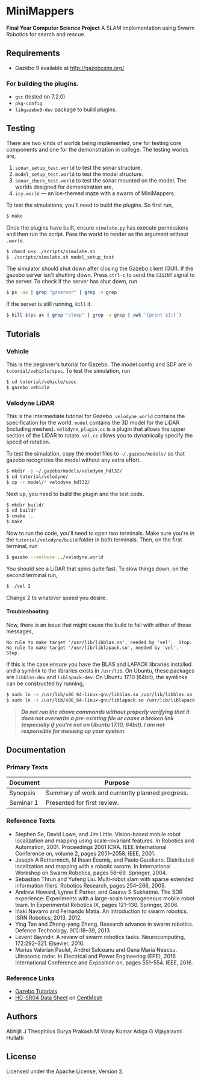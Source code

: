 # MiniMappers

**Final Year Computer Science Project**
A SLAM implementation using Swarm Robotics for search and rescue.


## Requirements
- Gazebo 9 available at http://gazebosim.org/

### For building the plugins.
- `gcc` (tested on 7.2.0)
- `pkg-config`
- `libgazebo9-dev` package to build plugins.

## Testing
There are two kinds of worlds being implemented, one for testing core components and one for the demonstration in college. The testing worlds are,
1. `sonar_setup_test.world` to test the sonar structure.
2. `model_setup_test.world` to test the model structure.
3. `sonar_check_test.world` to test the sonar mounted on the model.
The worlds designed for demonstration are,
1. `icy.world` — an ice-themed maze with a swarm of MiniMappers.

To test the simulations, you'll need to build the plugins. So first run,
```sh
$ make
```

Once the plugins have built, ensure `simulate.py` has execute permissions and then run the script. Pass the world to render as the argument without `.world`.
```sh
$ chmod u+x ./scripts/simulate.sh
$ ./scripts/simulate.sh model_setup_test
```

The simulator should shut down after closing the Gazebo client (GUI). If the gazebo server isn't shutting down. Press `ctrl-c` to send the `SIGINT` signal to the server. To check if the server has shut down, run
```sh
$ ps -ax | grep "gzserver" | grep -v grep
```
If the server is still running, `kill` it.
```sh
$ kill $(ps ax | grep "sleep" | grep -v grep | awk '{print $1;}')
```

## Tutorials

### Vehicle
This is the beginner's tutorial for Gazebo. The model config and SDF are in ```tutorial/vehicle/spec```. To test the simulation, run
```sh
$ cd tutorial/vehicle/spec
$ gazebo vehicle
```

### Velodyne LiDAR
This is the intermediate tutorial for Gazebo. `velodyne.world` contains the specification for the world. `model` contains the 3D model for the LiDAR (including meshes). `velodyne_plugin.cc` is a plugin that allows the upper section of the LiDAR to rotate. `vel.cc` allows you to dynamically specify the speed of rotation.

To test the simulation, copy the model files to `~/.gazebo/models/` so that gazebo recognizes the model without any extra effort.
```sh
$ mkdir -p ~/.gazebo/models/velodyne_hdl32/
$ cd tutorial/velodyne/
$ cp -r model/* velodyne_hdl32/
```
Next up, you need to build the plugin and the test code.
```sh
$ mkdir build/
$ cd build/
$ cmake ..
$ make
```
Now to run the code, you'll need to open two terminals. Make sure you're in the `tutorial/velodyne/build` folder in both terminals. Then, on the first terminal, run
```sh
$ gazebo --verbose ../velodyne.world
```
You should see a LiDAR that spins quite fast. To slow things down, on the second terminal run,
```sh
$ ./vel 2
```
Change 2 to whatever speed you desire.

#### Troubleshooting
Now, there is an issue that might cause the build to fail with either of these messages,
```
No rule to make target '/usr/lib/libblas.so', needed by 'vel'.  Stop.
No rule to make target '/usr/lib/liblapack.so', needed by 'vel'.  Stop.
```

If this is the case ensure you have the BLAS and LAPACK libraries installed and a symlink to the libraries exists in `/usr/lib`. On Ubuntu, these packages are `libblas-dev` and `liblapack-dev`. On Ubuntu 17.10 (64bit), the symlinks can be constructed by running,
```sh
$ sudo ln -s /usr/lib/x86_64-linux-gnu/libblas.so /usr/lib/libblas.so
$ sudo ln -s /usr/lib/x86_64-linux-gnu/liblapack.so /usr/lib/liblapack.so
```

> ***Do not run the above commands without properly verifying that it does not overwrite a pre-existing file or cause a broken link (especially if you're not on Ubuntu 17.10, 64bit). I am not responsible for messing up your system.***

## Documentation

### Primary Texts

| **Document** | **Purpose**                                     |
| ------------ | ----------------------------------------------- |
| Synopsis     | Summary of work and currently planned progress. |
| Seminar 1    | Presented for first review.                     |

### Reference Texts
- Stephen Se, David Lowe, and Jim Little. Vision-based mobile robot localization and mapping using scale-invariant features. In Robotics and Automation, 2001. Proceedings 2001 ICRA. IEEE International Conference on, volume 2, pages 2051–2058. IEEE, 2001.
- Joseph A Rothermich, M İhsan Ecemiş, and Paolo Gaudiano. Distributed localization and mapping with a robotic swarm. In International Workshop on Swarm Robotics, pages 58–69. Springer, 2004.
- Sebastian Thrun and Yufeng Liu. Multi-robot slam with sparse extended information filers. Robotics Research, pages 254–266, 2005.
- Andrew Howard, Lynne E Parker, and Gaurav S Sukhatme. The SDR experience: Experiments with a large-scale heterogeneous mobile robot team. In Experimental Robotics IX, pages 121–130. Springer, 2006.
- Iñaki Navarro and Fernando Matı́a. An introduction to swarm robotics. ISRN Robotics, 2013, 2012.
- Ying Tan and Zhong-yang Zheng. Research advance in swarm robotics. Defence Technology, 9(1):18–39, 2013.
- Levent Bayındır. A review of swarm robotics tasks. Neurocomputing, 172:292–321. Elsevier, 2016.
- Marius Valerian Paulet, Andrei Salceanu and Oana Maria Neacsu. Ultrasonic radar. In Electrical and Power Engineering (EPE), 2016 International Conference and Exposition on, pages 551–554. IEEE, 2016.


### Reference Links
- [Gazebo Tutorials](http://gazebosim.org/tutorials/browse)
- [HC-SR04 Data Sheet](http://centmesh.csc.ncsu.edu/ff_drone_f14_finals/Sensor1/files/hcsr04.pdf) on [CentMesh](http://centmesh.csc.ncsu.edu/)

## Authors
Abhijit J Theophilus
Surya Prakash M
Vinay Kumar Adiga G
Vijayalaxmi Hullatti

## License
Licensed under the Apache License, Version 2.
